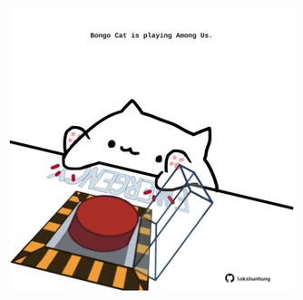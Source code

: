 <!-- built at 06/07/2025, 05:01:13 UTC -->
<p align="center">
  <img width="500" height="500" src="./ReadmeImage.svg">
</p>
